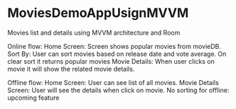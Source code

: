 # MoviesDemoAppUsignMVVM
Movies list and details using MVVM architecture and Room 

Online flow:
Home Screen:
Screen shows popular movies from movieDB.
Sort By:
User can sort movies based on release date and vote average.
On clear sort it returns popular movies
Movie Details:
When user clicks on movie it will show the related movie details.

Offline flow:
Home Screen: User can see list of all movies.
Movie Details Screen: User will see the details when click on movie.
No sorting for offline: upcoming feature
